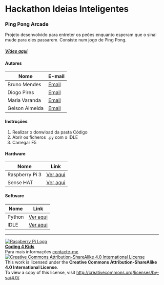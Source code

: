 # Hackathon Ideias Inteligentes

### Ping Pong Arcade

   Projeto desenvolvido para entreter os peões enquanto esperam que o sinal mude para eles passarem. Consiste num jogo de Ping Pong.
  
##### [Vídeo aqui](https://drive.google.com/open?id=0B_pUAOPBkih7cjFueVg2VHZzRE0)  
  
#### Autores  

|Nome  |E-mail  |  
|---|---|    
|Bruno Mendes  |[Email](mailto:mincemeat72@gmail.com)  |  
|Diogo Pires  |[Email](mailto:diogobpires@gmail.com)  |  
|Maria Varanda  |[Email](mailto:brod56@sapo.pt)  |  
|Gelson Almeida  |[Email](mailto:mvaranda88@gmail.com)  |  

#### Instruções

1. Realizar o donwload da pasta Código
2. Abrir os ficheros `.py` com o IDLE
3. Carregar F5

#### Hardware  

|Nome  |Link  |  
|---|---|    
|Raspberry Pi 3  |[Ver aqui](http://www.raspberrypi.org)  |  
|Sense HAT  |[Ver aqui](http://www.raspberrypi.org/products/sense-hat/)  |  

#### Software  

|Nome  |Link  |  
|---|---|    
|Python  |[Ver aqui](http://www.python.org)  |
|IDLE  |[Ver aqui](http://www.python.org)  |  


***  
[![Raspberry Pi Logo](https://upload.wikimedia.org/wikipedia/en/thumb/c/cb/Raspberry_Pi_Logo.svg/50px-Raspberry_Pi_Logo.svg.png)](http://raspberrypi.org)   
[**Coding 4 Kids**](http://coding4kids.github.io/coding4kids/)  
Para mais informações [contacte-me](mailto:nunofilipesantos@gmail.com).  
[![Creative Commons Attribution-ShareAlike 4.0 International License](https://licensebuttons.net/l/by-sa/4.0/88x31.png)](http://creativecommons.org/licenses/by-sa/4.0/)  
This work is licensed under the **Creative Commons Attribution-ShareAlike 4.0 International License**.  
To view a copy of this license, visit http://creativecommons.org/licenses/by-sa/4.0/.  
